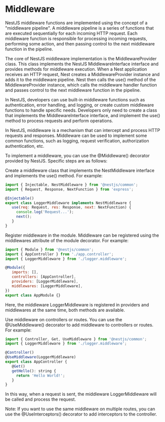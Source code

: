 # Middleware

NestJS middleware functions are implemented using the concept of a "middleware pipeline". A middleware pipeline is a series of functions that are executed sequentially for each incoming HTTP request. Each middleware function is responsible for processing incoming requests, performing some action, and then passing control to the next middleware function in the pipeline.

The core of NestJS middleware implementation is the MiddlewareProvider class. This class implements the NestJS MiddlewareInterface interface and provides methods for middleware execution. When a Nest application receives an HTTP request, Nest creates a MiddlewareProvider instance and adds it to the middleware pipeline. Nest then calls the use() method of the MiddlewareProvider instance, which calls the middleware handler function and passes control to the next middleware function in the pipeline.

In NestJS, developers can use built-in middleware functions such as authentication, error handling, and logging, or create custom middleware functions to handle specific needs. Developers only need to create a class that implements the MiddlewareInterface interface, and implement the use() method to process requests and perform operations.



In NestJS, middleware is a mechanism that can intercept and process HTTP requests and responses. Middleware can be used to implement some common functions, such as logging, request verification, authorization authentication, etc.

To implement a middleware, you can use the @Middleware() decorator provided by NestJS. Specific steps are as follows:

Create a middleware class that implements the NestMiddleware interface and implements the use() method. For example:


```javascript
import { Injectable, NestMiddleware } from '@nestjs/common';
import { Request, Response, NextFunction } from 'express';

@Injectable()
export class LoggerMiddleware implements NestMiddleware {
   use(req: Request, res: Response, next: NextFunction) {
     console.log('Request...');
     next();
   }
}
```

Register middleware in the module. Middleware can be registered using the middlewares attribute of the module decorator. For example:


```javascript
import { Module } from '@nestjs/common';
import { AppController } from './app.controller';
import { LoggerMiddleware } from './logger.middleware';

@Module({
   imports: [],
   controllers: [AppController],
   providers: [LoggerMiddleware],
   middlewares: [LoggerMiddleware],
})
export class AppModule {}
```


Here, the middleware LoggerMiddleware is registered in providers and middlewares at the same time, both methods are available.

Use middleware on controllers or routes. You can use the @UseMiddleware() decorator to add middleware to controllers or routes. For example:

```javascript
import { Controller, Get, UseMiddleware } from '@nestjs/common';
import { LoggerMiddleware } from './logger.middleware';

@Controller()
@UseMiddleware(LoggerMiddleware)
export class AppController {
   @Get()
   getHello(): string {
     return 'Hello World!';
   }
}
```

In this way, when a request is sent, the middleware LoggerMiddleware will be called and process the request.

Note: If you want to use the same middleware on multiple routes, you can use the @UseInterceptors() decorator to add interceptors to the controller.